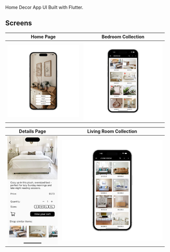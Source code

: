 Home Decor App UI
Built with Flutter.

## Screens 
| Home Page | Bedroom Collection |  
:-------------:|:-------------:|
![](./readme_files/home_page.png) | ![](./readme_files/bedroom_collection.png) | 

| Details Page | Living Room Collection | 
|:-------------:|:-------------:|
![](./readme_files/details_page.png) | ![](./readme_files/living_room_collection.png) |
